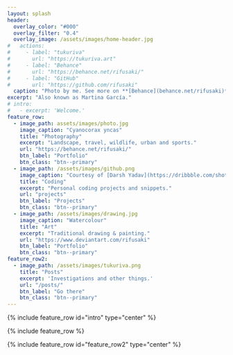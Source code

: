 ```yaml
---
layout: splash
header:
  overlay_color: "#000"
  overlay_filter: "0.4"
  overlay_image: /assets/images/home-header.jpg
#   actions:
#     - label: "tukuriva"
#       url: "https://tukuriva.art"
#     - label: "Behance"
#       url: "https://behance.net/rifusaki/"
#     - label: "GitHub"
#       url: "https://github.com/rifusaki"
  caption: "Photo by me. See more on **[Behance](behance.net/rifusaki)**"
excerpt: "Also known as Martina García."
# intro: 
#   - excerpt: 'Welcome.'
feature_row:
  - image_path: assets/images/photo.jpg
    image_caption: "Cyanocorax yncas"
    title: "Photography"
    excerpt: "Landscape, travel, wildlife, urban and sports."
    url: "https://behance.net/rifusaki/"
    btn_label: "Portfolio"
    btn_class: "btn--primary"
  - image_path: /assets/images/github.png
    image_caption: "Courtesy of [Darsh Yadav](https://dribbble.com/shots/13932589-GitHub-Logo-Rainbow-Color-Variation)"
    title: "Coding"
    excerpt: "Personal coding projects and snippets."
    url: "projects"
    btn_label: "Projects"
    btn_class: "btn--primary"
  - image_path: /assets/images/drawing.jpg
    image_caption: "Watercolour"
    title: "Art"
    excerpt: "Traditional drawing & painting."
    url: "https://www.deviantart.com/rifusaki"
    btn_label: "Portfolio"
    btn_class: "btn--primary"
feature_row2:
  - image_path: /assets/images/tukuriva.png
    title: "Posts"
    excerpt: 'Investigations and other things.'
    url: "/posts/"
    btn_label: "Go there"
    btn_class: "btn--primary"
---
```


{% include feature_row id="intro" type="center" %}

{% include feature_row %}

{% include feature_row id="feature_row2" type="center" %}